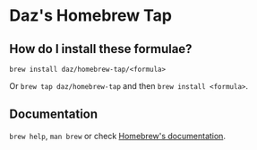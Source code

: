 # Daz's Homebrew Tap

## How do I install these formulae?

`brew install daz/homebrew-tap/<formula>`

Or `brew tap daz/homebrew-tap` and then `brew install <formula>`.

## Documentation

`brew help`, `man brew` or check [Homebrew's documentation](https://docs.brew.sh).
